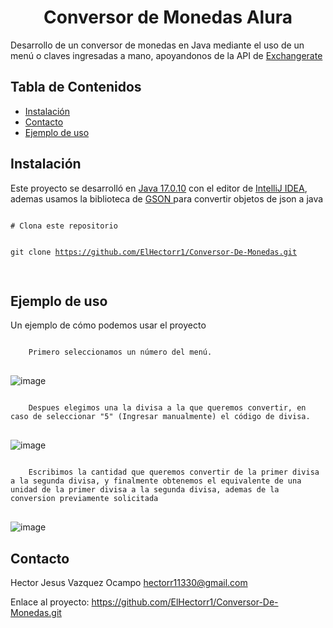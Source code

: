 <h1 align="center"> Conversor de Monedas Alura </h1>
    <p>Desarrollo de un conversor de monedas en Java mediante el uso de un menú o claves ingresadas a mano, apoyandonos de la API de 
    <a href=https://app.exchangerate-api.com/ target="_blank"> Exchangerate </a></p>

<h2>Tabla de Contenidos</h2>
<ul>
    <li><a href="#instalacion">Instalación</a></li>
    <li><a href="#contacto">Contacto</a></li>
    <li><a href="#ejemplo de uso">Ejemplo de uso</a></li>
</ul>

<h2 id="instalacion">Instalación</h2>
<p>Este proyecto se desarrolló en  <a href=https://download.oracle.com/java/17/archive/jdk-17.0.10_windows-x64_bin.exe target="_blank">Java 17.0.10</a> 
  con el editor de <a href=https://www.jetbrains.com/es-es/idea/download/ target="_blank">IntelliJ IDEA</a>, 
  ademas usamos la biblioteca de <a href=https://repo1.maven.org/maven2/com/google/code/gson/gson/2.10.1/gson-2.10.1.jar target="_blank"> GSON </a> 
  para convertir objetos de json a java </p>
<pre><code>
# Clona este repositorio

git clone https://github.com/ElHectorr1/Conversor-De-Monedas.git
</code> </pre>

<h2 id="ejemplo de uso">Ejemplo de uso</h2>
    
<p> Un ejemplo de cómo podemos usar el proyecto </p>

<pre><code>
    Primero seleccionamos un número del menú.
</code> </pre>
![image](https://github.com/ElHectorr/Conversor-De-Monedas/assets/130266820/0716c33d-6528-435e-b5cc-f6dc99683bf1)

<pre><code>
    Despues elegimos una la divisa a la que queremos convertir, en caso de seleccionar "5" (Ingresar manualmente) el código de divisa.
</code> </pre>
![image](https://github.com/ElHectorr/Conversor-De-Monedas/assets/130266820/4d6ac9f7-3446-49d5-b9f3-e8ab93294e22)

<pre><code>
    Escribimos la cantidad que queremos convertir de la primer divisa a la segunda divisa, y finalmente obtenemos el equivalente de una unidad de la primer divisa a la segunda divisa, ademas de la conversion previamente solicitada
</code> </pre>
![image](https://github.com/ElHectorr/Conversor-De-Monedas/assets/130266820/a4b41dc7-4c58-4535-ad31-d49c368e2679)



    
    



    

  <h2 id="contacto">Contacto</h2>
  <p>Hector Jesus Vazquez Ocampo <a href="hectorr11330@gmail.com">hectorr11330@gmail.com</a></p>
  <p>Enlace al proyecto: <a href="https://github.com/ElHectorr1/Conversor-De-Monedas.git">https://github.com/ElHectorr1/Conversor-De-Monedas.git</a></p>

